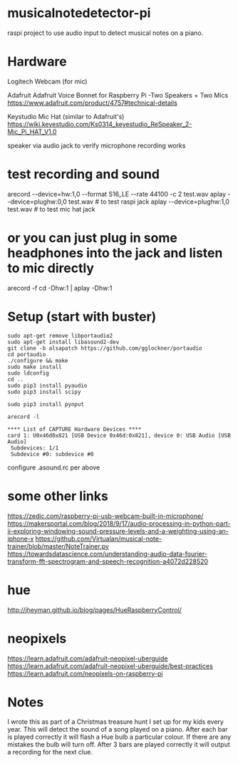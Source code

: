 # musicalnotedetector-pi
raspi project to use audio input to detect musical notes on a piano.

# Hardware
Logitech Webcam (for mic)

Adafruit Adafruit Voice Bonnet for Raspberry Pi -Two Speakers + Two Mics
https://www.adafruit.com/product/4757#technical-details

Keystudio Mic Hat (similar to Adafruit's)
https://wiki.keyestudio.com/Ks0314_keyestudio_ReSpeaker_2-Mic_Pi_HAT_V1.0

speaker via audio jack to verify microphone recording works

# test recording and sound
arecord --device=hw:1,0 --format S16_LE --rate 44100 -c 2 test.wav
aplay --device=plughw:0,0 test.wav    # to test raspi jack
aplay --device=plughw:1,0 test.wav    # to test mic hat jack

# or you can just plug in some headphones into the jack and listen to mic directly
arecord -f cd -Dhw:1 | aplay -Dhw:1

# Setup (start with buster)
```
sudo apt-get remove libportaudio2
sudo apt-get install libasound2-dev
git clone -b alsapatch https://github.com/gglockner/portaudio
cd portaudio
./configure && make
sudo make install
sudo ldconfig
cd ..
sudo pip3 install pyaudio
sudo pip3 install scipy

sudo pip3 install pynput

arecord -l

**** List of CAPTURE Hardware Devices ****
card 1: U0x46d0x821 [USB Device 0x46d:0x821], device 0: USB Audio [USB Audio]
 Subdevices: 1/1
 Subdevice #0: subdevice #0
```
configure .asound.rc per above

# some other links
https://zedic.com/raspberry-pi-usb-webcam-built-in-microphone/
https://makersportal.com/blog/2018/9/17/audio-processing-in-python-part-ii-exploring-windowing-sound-pressure-levels-and-a-weighting-using-an-iphone-x
https://github.com/Virtualan/musical-note-trainer/blob/master/NoteTrainer.py
https://towardsdatascience.com/understanding-audio-data-fourier-transform-fft-spectrogram-and-speech-recognition-a4072d228520

# hue
http://jheyman.github.io/blog/pages/HueRaspberryControl/

# neopixels
https://learn.adafruit.com/adafruit-neopixel-uberguide
https://learn.adafruit.com/adafruit-neopixel-uberguide/best-practices
https://learn.adafruit.com/neopixels-on-raspberry-pi

# Notes
I wrote this as part of a Christmas treasure hunt I set up for my kids every year.
This will detect the sound of a song played on a piano.
After each bar is played correctly it will flash a Hue bulb a particular colour.
If there are any mistakes the bulb will turn off.
After 3 bars are played correctly it will output a recording for the next clue.
